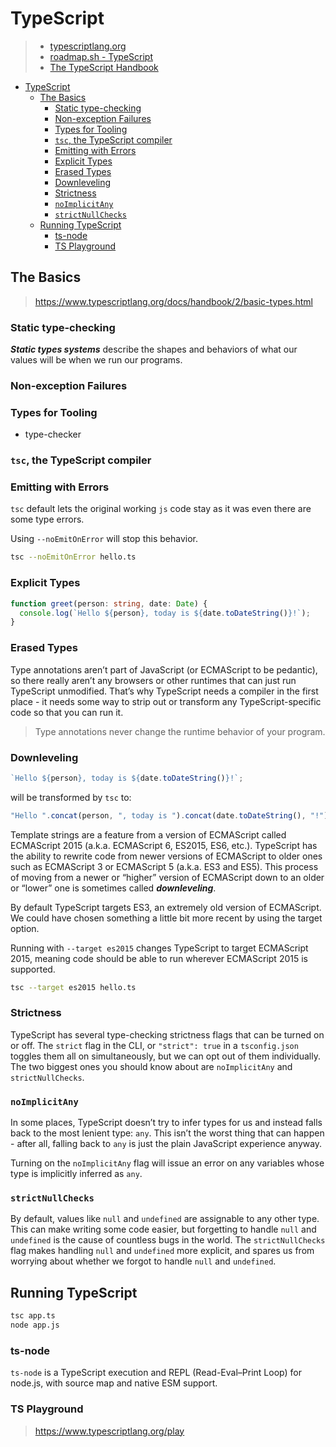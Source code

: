 # TypeScript

> - [typescriptlang.org](https://www.typescriptlang.org/)
> - [roadmap.sh - TypeScript](https://roadmap.sh/typescript)
> - [The TypeScript Handbook](https://www.typescriptlang.org/docs/handbook/intro.html)

- [TypeScript](#typescript)
  - [The Basics](#the-basics)
    - [Static type-checking](#static-type-checking)
    - [Non-exception Failures](#non-exception-failures)
    - [Types for Tooling](#types-for-tooling)
    - [`tsc`, the TypeScript compiler](#tsc-the-typescript-compiler)
    - [Emitting with Errors](#emitting-with-errors)
    - [Explicit Types](#explicit-types)
    - [Erased Types](#erased-types)
    - [Downleveling](#downleveling)
    - [Strictness](#strictness)
    - [`noImplicitAny`](#noimplicitany)
    - [`strictNullChecks`](#strictnullchecks)
  - [Running TypeScript](#running-typescript)
    - [ts-node](#ts-node)
    - [TS Playground](#ts-playground)

## The Basics

> <https://www.typescriptlang.org/docs/handbook/2/basic-types.html>

### Static type-checking

***Static types systems*** describe the shapes and behaviors of what our values
will be when we run our programs.

### Non-exception Failures

### Types for Tooling

- type-checker

### `tsc`, the TypeScript compiler

### Emitting with Errors

`tsc` default lets the original working `js` code stay as it was even there
are some type errors.

Using `--noEmitOnError` will stop this behavior.

```sh
tsc --noEmitOnError hello.ts
```

### Explicit Types

```ts
function greet(person: string, date: Date) {
  console.log(`Hello ${person}, today is ${date.toDateString()}!`);
}
```

### Erased Types

Type annotations aren’t part of JavaScript (or ECMAScript to be pedantic), so
there really aren’t any browsers or other runtimes that can just run TypeScript
unmodified. That’s why TypeScript needs a compiler in the first place - it
needs some way to strip out or transform any TypeScript-specific code so that
you can run it.

> Type annotations never change the runtime behavior of your program.

### Downleveling

```ts
`Hello ${person}, today is ${date.toDateString()}!`;
```

will be transformed by `tsc` to:

```ts
"Hello ".concat(person, ", today is ").concat(date.toDateString(), "!");
```

Template strings are a feature from a version of ECMAScript called ECMAScript
2015 (a.k.a. ECMAScript 6, ES2015, ES6, etc.). TypeScript has the ability to
rewrite code from newer versions of ECMAScript to older ones such as ECMAScript
3 or ECMAScript 5 (a.k.a. ES3 and ES5). This process of moving from a newer or
“higher” version of ECMAScript down to an older or “lower” one is sometimes
called ***downleveling***.

By default TypeScript targets ES3, an extremely old version of ECMAScript. We
could have chosen something a little bit more recent by using the target
option.

Running with `--target es2015` changes TypeScript to target ECMAScript 2015,
meaning code should be able to run wherever ECMAScript 2015 is supported.

```sh
tsc --target es2015 hello.ts
```

### Strictness

TypeScript has several type-checking strictness flags that can be turned on or
off. The `strict` flag in the CLI, or `"strict": true` in a `tsconfig.json`
toggles them all on simultaneously, but we can opt out of them individually.
The two biggest ones you should know about are `noImplicitAny` and
`strictNullChecks`.

### `noImplicitAny`

In some places, TypeScript doesn’t try to infer types for us and instead falls
back to the most lenient type: `any`. This isn’t the worst thing that can
happen - after all, falling back to `any` is just the plain JavaScript
experience anyway.

Turning on the `noImplicitAny` flag will issue an error on any variables whose
type is implicitly inferred as `any`.

### `strictNullChecks`

By default, values like `null` and `undefined` are assignable to any other
type. This can make writing some code easier, but forgetting to handle `null`
and `undefined` is the cause of countless bugs in the world. The
`strictNullChecks` flag makes handling `null` and `undefined` more explicit,
and spares us from worrying about whether we forgot to handle `null` and
`undefined`.

## Running TypeScript

```sh
tsc app.ts
node app.js
```

### ts-node

`ts-node` is a TypeScript execution and REPL (Read-Eval–Print Loop) for
node.js, with source map and native ESM support.

### TS Playground

> <https://www.typescriptlang.org/play>

